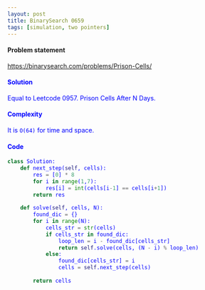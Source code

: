 ```yaml
---
layout: post
title: BinarySearch 0659
tags: [simulation, two pointers]
---
```


#### Problem statement

<a href="https://binarysearch.com/problems/Prison-Cells/"> <font color = blue>https://binarysearch.com/problems/Prison-Cells/

#### Solution
Equal to Leetcode 0957. Prison Cells After N Days.

#### Complexity
It is `O(64)` for time and space.

#### Code
```python
class Solution:
    def next_step(self, cells):
        res = [0] * 8
        for i in range(1,7):
            res[i] = int(cells[i-1] == cells[i+1])
        return res
    
    def solve(self, cells, N):
        found_dic = {}
        for i in range(N):
            cells_str = str(cells)
            if cells_str in found_dic:
                loop_len = i - found_dic[cells_str]
                return self.solve(cells, (N - i) % loop_len)
            else:
                found_dic[cells_str] = i 
                cells = self.next_step(cells) 
                
        return cells
```
